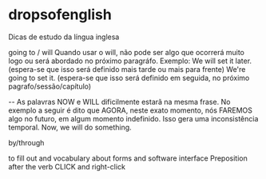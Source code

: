 # dropsofenglish
Dicas de estudo da língua inglesa


going to / will
Quando usar o will, não pode ser algo que ocorrerá muito logo ou será abordado no próximo paragráfo.
Exemplo:
We will set it later. (espera-se que isso será definido mais tarde ou mais para frente)
We're going to set it. (espera-se que isso será definido em seguida, no próximo pagrafo/sessão/capítulo)

-- As palavras NOW e WILL dificilmente estarã na mesma frase. No exemplo a seguir é dito que AGORA, neste exato momento, nós FAREMOS algo no futuro, em algum momento indefinido. Isso gera uma inconsistência temporal.
   Now, we will do something.

by/through

to fill out and vocabulary about forms and software interface
Preposition after the verb CLICK and right-click 
